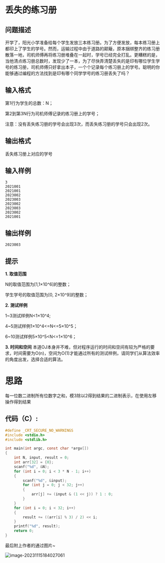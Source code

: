 # 丢失的练习册

## 问题描述

开学了，阳光小学准备给每个学生发放三本练习册。为了方便发放，每本练习册上都印上了学生的学号。然而，运输过程中由于道路的颠簸，原本捆绑整齐的练习册散落一地，司机师傅再将练习册堆叠在一起时，学号已经完全打乱。更糟糕的是，当他清点练习册总数时，发现少了一本，为了尽快弄清楚丢失的是印有哪位学生学号的练习册，司机师傅只好拿出本子，一个个记录每个练习册上的学号。聪明的你能够通过编程的方法找到是印有哪个同学学号的练习册丢失了吗？

## 输入格式

第1行为学生的总数：N；

第2到第3N行为司机师傅记录的练习册上的学号；

注意：没有丢失练习册的学号会出现3次，而丢失练习册的学号只会出现2次。

##  输出格式

丢失练习册上对应的学号

## 输入样例

```
3
2021001
2021001
2023002
2023003
2023002
2023003
2023002
2021001
```

## 输出样例

```
2023003
```

## 提示

**1. 取值范围**

N的取值范围为[1,1×10^6]的整数；

学生学号的取值范围为[0, 2×10^9]的整数；

 

**2. 测试样例**

1~3测试样例N<1×10^4;

4~5测试样例1×10^4<=N<=5×10^5；

6~10测试样例5×10^5<N<=1×10^6；

 

**3. 时间和空间**
本道OJ本身并不难，但对程序运行的时间和空间有较为严格的要求，时间需要为O(n)，空间为O(1)才能通过所有的测试样例，请同学们从算法效率的角度出发，选择合适的算法。

# 思路

每一位数二进制所有位数字之和，模3除以2得到结果的二进制表示，在使用左移操作得到结果

## 代码（C）:

```c
#define _CRT_SECURE_NO_WARNINGS
#include <stdio.h>
#include <stdlib.h>

int main(int argc, const char *argv[])
{
	int N, input, result = 0;
	int arr[32] = {0};
	scanf("%d", &N);
	for (int i = 0; i < 3 * N - 1; i++)
	{
		scanf("%d", &input);
		for (int j = 0; j < 32; j++)
		{
			arr[j] += (input & (1 << j)) ? 1 : 0;
		}
	}
	for (int i = 0; i < 32; i++)
	{
		result += ((arr[i] % 3) / 2) << i;
	}
	printf("%d", result);
	return 0;
}
```



最后附上作者的通过图片~

![image-20231115184027061](C:\Users\ASUS\AppData\Roaming\Typora\typora-user-images\image-20231115184027061.png)
